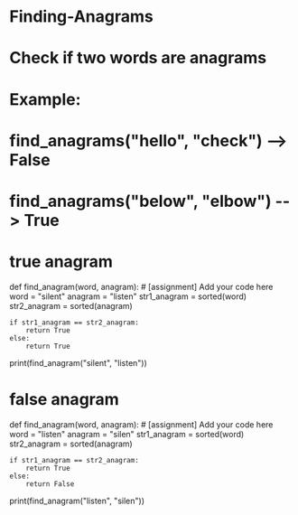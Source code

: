 # Finding-Anagrams
# Check if two words are anagrams 
# Example:
# find_anagrams("hello", "check") --> False
# find_anagrams("below", "elbow") --> True

# true anagram
def find_anagram(word, anagram):
    # [assignment] Add your code here
    word = "silent"
    anagram = "listen"
    str1_anagram = sorted(word)
    str2_anagram = sorted(anagram)

    if str1_anagram == str2_anagram:
        return True
    else: 
        return True
print(find_anagram("silent", "listen"))

# false anagram
def find_anagram(word, anagram):
    # [assignment] Add your code here
    word = "listen"
    anagram = "silen"
    str1_anagram = sorted(word)
    str2_anagram = sorted(anagram)

    if str1_anagram == str2_anagram:
        return True
    else: 
        return False
print(find_anagram("listen", "silen"))
